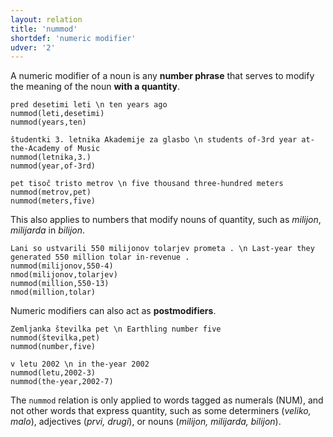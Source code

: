 ```yaml
---
layout: relation
title: 'nummod'
shortdef: 'numeric modifier'
udver: '2'
---
```


A numeric modifier of a noun is any **number phrase** that serves to modify the meaning of the noun **with a quantity**.

~~~ sdparse
pred desetimi leti \n ten years ago
nummod(leti,desetimi)
nummod(years,ten)
~~~
~~~ sdparse
študentki 3. letnika Akademije za glasbo \n students of-3rd year at-the-Academy of Music
nummod(letnika,3.)
nummod(year,of-3rd)
~~~
~~~ sdparse
pet tisoč tristo metrov \n five thousand three-hundred meters
nummod(metrov,pet)
nummod(meters,five)
~~~

This also applies to numbers that modify nouns of quantity, such as *milijon*, *milijarda* in *bilijon*.
~~~ sdparse
Lani so ustvarili 550 milijonov tolarjev prometa . \n Last-year they generated 550 million tolar in-revenue .
nummod(milijonov,550-4)
nmod(milijonov,tolarjev)
nummod(million,550-13)
nmod(million,tolar)
~~~

Numeric modifiers can also act as **postmodifiers**.
~~~ sdparse
Zemljanka številka pet \n Earthling number five
nummod(številka,pet)
nummod(number,five)
~~~
~~~ sdparse
v letu 2002 \n in the-year 2002
nummod(letu,2002-3)
nummod(the-year,2002-7)
~~~ 

The `nummod` relation is only applied to words tagged as numerals (NUM), and not other words that express quantity, such as some determiners (*veliko, malo*), adjectives (*prvi, drugi*), or nouns (*milijon, milijarda, bilijon*).
<!-- Interlanguage links updated Po 6. listopadu 2023, 21:43:12 CET -->
